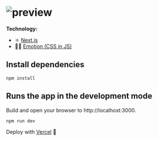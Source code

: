 
# ![preview](https://nextify.s3-eu-west-1.amazonaws.com/img/logo.svg)
**Technology:**
- ⚛ [Next.js](https://nextjs.org/)
- 👩‍🎤 [Emotion (CSS in JS)](https://emotion.sh/)
## Install dependencies
```
npm install
```

## Runs the app in the development mode
Build and open your browser to http://localhost:3000.
```
npm run dev
```

Deploy with [Vercel](https://vercel.com/) 🚀
